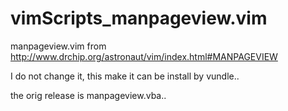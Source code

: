 vimScripts_manpageview.vim
==========================

manpageview.vim from http://www.drchip.org/astronaut/vim/index.html#MANPAGEVIEW

I do not change it, this make it can be install by vundle..

the orig release is manpageview.vba..
